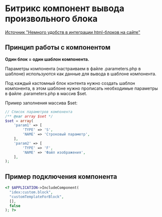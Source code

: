 # Битрикс компонент вывода произвольного блока

[Источник "Немного удобств в интеграции html-блоков на сайте"](http://blog.d-it.ru/dev/few-amenities-in-the-integration-of-the-html-blocks-on-the-website/)

## Принцип работы с компонентом

**Один блок = один шаблон компонента.**

Параметры компонента (настраиваем в файле .parameters.php в шаблоне) используются как данные для вывода в шаблоне компонента.

Под каждый кастомный блок контента нужно создать шаблон компонента, в этом шаблоне нужно прописать необходимые параметры в файле .parameters.php в массив $set.

Пример заполнения массива $set:

```php
// Список параметров компонента
/** @var array $set */
$set = array(
	'param1' => [
		'TYPE' => 'S',
		'NAME' => 'Строковый параметр',
	],
	'param2' => [
		'TYPE' => 'F',
		'NAME' => 'Файл изображения',
	],
);
```

## Пример подключения компонента

```php
<? $APPLICATION->IncludeComponent(
  "idex:custom.block",
  "customTemplateForBlock",
  [],
  false
); ?>
```
